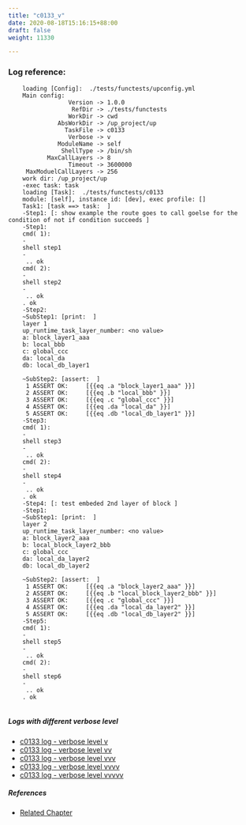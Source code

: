 ```yaml
---
title: "c0133_v"
date: 2020-08-18T15:16:15+88:00
draft: false
weight: 11330

---
```


### Log reference: <no value>

```
    loading [Config]:  ./tests/functests/upconfig.yml
    Main config:
                 Version -> 1.0.0
                  RefDir -> ./tests/functests
                 WorkDir -> cwd
              AbsWorkDir -> /up_project/up
                TaskFile -> c0133
                 Verbose -> v
              ModuleName -> self
               ShellType -> /bin/sh
           MaxCallLayers -> 8
                 Timeout -> 3600000
     MaxModuelCallLayers -> 256
    work dir: /up_project/up
    -exec task: task
    loading [Task]:  ./tests/functests/c0133
    module: [self], instance id: [dev], exec profile: []
    Task1: [task ==> task:  ]
    -Step1: [: show example the route goes to call goelse for the condition of not if condition succeeds ]
    -Step1:
    cmd( 1):
    -
    shell step1
    -
     .. ok
    cmd( 2):
    -
    shell step2
    -
     .. ok
    . ok
    -Step2:
    ~SubStep1: [print:  ]
    layer 1
    up_runtime_task_layer_number: <no value>
    a: block_layer1_aaa
    b: local_bbb
    c: global_ccc
    da: local_da
    db: local_db_layer1
    
    ~SubStep2: [assert:  ]
     1 ASSERT OK:     [{{eq .a "block_layer1_aaa" }}]
     2 ASSERT OK:     [{{eq .b "local_bbb" }}]
     3 ASSERT OK:     [{{eq .c "global_ccc" }}]
     4 ASSERT OK:     [{{eq .da "local_da" }}]
     5 ASSERT OK:     [{{eq .db "local_db_layer1" }}]
    -Step3:
    cmd( 1):
    -
    shell step3
    -
     .. ok
    cmd( 2):
    -
    shell step4
    -
     .. ok
    . ok
    -Step4: [: test embeded 2nd layer of block ]
    -Step1:
    ~SubStep1: [print:  ]
    layer 2
    up_runtime_task_layer_number: <no value>
    a: block_layer2_aaa
    b: local_block_layer2_bbb
    c: global_ccc
    da: local_da_layer2
    db: local_db_layer2
    
    ~SubStep2: [assert:  ]
     1 ASSERT OK:     [{{eq .a "block_layer2_aaa" }}]
     2 ASSERT OK:     [{{eq .b "local_block_layer2_bbb" }}]
     3 ASSERT OK:     [{{eq .c "global_ccc" }}]
     4 ASSERT OK:     [{{eq .da "local_da_layer2" }}]
     5 ASSERT OK:     [{{eq .db "local_db_layer2" }}]
    -Step5:
    cmd( 1):
    -
    shell step5
    -
     .. ok
    cmd( 2):
    -
    shell step6
    -
     .. ok
    . ok
    
```

##### Logs with different verbose level
* [c0133 log - verbose level v](../../logs/c0133_v)
* [c0133 log - verbose level vv](../../logs/c0133_vv)
* [c0133 log - verbose level vvv](../../logs/c0133_vvv)
* [c0133 log - verbose level vvvv](../../logs/c0133_vvvv)
* [c0133 log - verbose level vvvvv](../../logs/c0133_vvvvv)

##### References
* [Related Chapter](../../test-debug/c0133)
